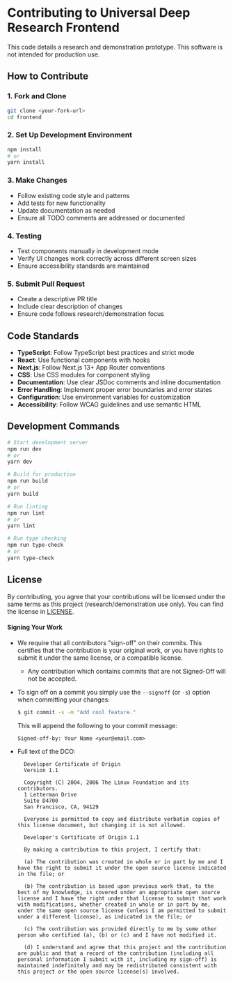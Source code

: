 # Contributing to Universal Deep Research Frontend

This code details a research and demonstration prototype. This software is not intended for production use.

## How to Contribute

### 1. Fork and Clone

```bash
git clone <your-fork-url>
cd frontend
```

### 2. Set Up Development Environment

```bash
npm install
# or
yarn install
```

### 3. Make Changes

- Follow existing code style and patterns
- Add tests for new functionality
- Update documentation as needed
- Ensure all TODO comments are addressed or documented

### 4. Testing

- Test components manually in development mode
- Verify UI changes work correctly across different screen sizes
- Ensure accessibility standards are maintained

### 5. Submit Pull Request

- Create a descriptive PR title
- Include clear description of changes
- Ensure code follows research/demonstration focus

## Code Standards

- **TypeScript**: Follow TypeScript best practices and strict mode
- **React**: Use functional components with hooks
- **Next.js**: Follow Next.js 13+ App Router conventions
- **CSS**: Use CSS modules for component styling
- **Documentation**: Use clear JSDoc comments and inline documentation
- **Error Handling**: Implement proper error boundaries and error states
- **Configuration**: Use environment variables for customization
- **Accessibility**: Follow WCAG guidelines and use semantic HTML

## Development Commands

```bash
# Start development server
npm run dev
# or
yarn dev

# Build for production
npm run build
# or
yarn build

# Run linting
npm run lint
# or
yarn lint

# Run type checking
npm run type-check
# or
yarn type-check
```

## License

By contributing, you agree that your contributions will be licensed under the same terms as this project (research/demonstration use only). You can find the license in [LICENSE](../LICENSE.txt).

#### Signing Your Work

- We require that all contributors "sign-off" on their commits. This certifies that the contribution is your original work, or you have rights to submit it under the same license, or a compatible license.

  - Any contribution which contains commits that are not Signed-Off will not be accepted.

- To sign off on a commit you simply use the `--signoff` (or `-s`) option when committing your changes:

  ```bash
  $ git commit -s -m "Add cool feature."
  ```

  This will append the following to your commit message:

  ```
  Signed-off-by: Your Name <your@email.com>
  ```

- Full text of the DCO:

  ```
    Developer Certificate of Origin
    Version 1.1

    Copyright (C) 2004, 2006 The Linux Foundation and its contributors.
    1 Letterman Drive
    Suite D4700
    San Francisco, CA, 94129

    Everyone is permitted to copy and distribute verbatim copies of this license document, but changing it is not allowed.
  ```

  ```
    Developer's Certificate of Origin 1.1

    By making a contribution to this project, I certify that:

    (a) The contribution was created in whole or in part by me and I have the right to submit it under the open source license indicated in the file; or

    (b) The contribution is based upon previous work that, to the best of my knowledge, is covered under an appropriate open source license and I have the right under that license to submit that work with modifications, whether created in whole or in part by me, under the same open source license (unless I am permitted to submit under a different license), as indicated in the file; or

    (c) The contribution was provided directly to me by some other person who certified (a), (b) or (c) and I have not modified it.

    (d) I understand and agree that this project and the contribution are public and that a record of the contribution (including all personal information I submit with it, including my sign-off) is maintained indefinitely and may be redistributed consistent with this project or the open source license(s) involved.
  ```
